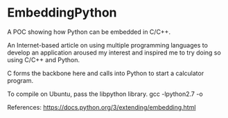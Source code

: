 # EmbeddingPython
A POC showing how Python can be embedded in C/C++.

An Internet-based article on using multiple programming languages to develop an application aroused my interest and inspired me to try doing so using
C/C++ and Python.

C forms the backbone here and calls into Python to start a calculator program.

To compile on Ubuntu, pass the libpython library.
gcc <c-program> -lpython2.7 -o <executable> 



References:  https://docs.python.org/3/extending/embedding.html
